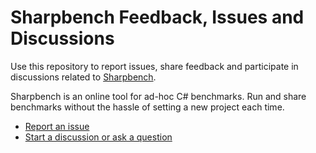 # Sharpbench Feedback, Issues and Discussions

Use this repository to report issues, share feedback and participate in discussions related to [Sharpbench](https://sharpbench.dev).

Sharpbench is an online tool for ad-hoc C# benchmarks. Run and share benchmarks without the hassle of setting a new project each time.

- [Report an issue](https://github.com/habbes/sharpbench-feedback/issues/new)
- [Start a discussion or ask a question](https://github.com/habbes/sharpbench-feedback/discussions/new/choose)
